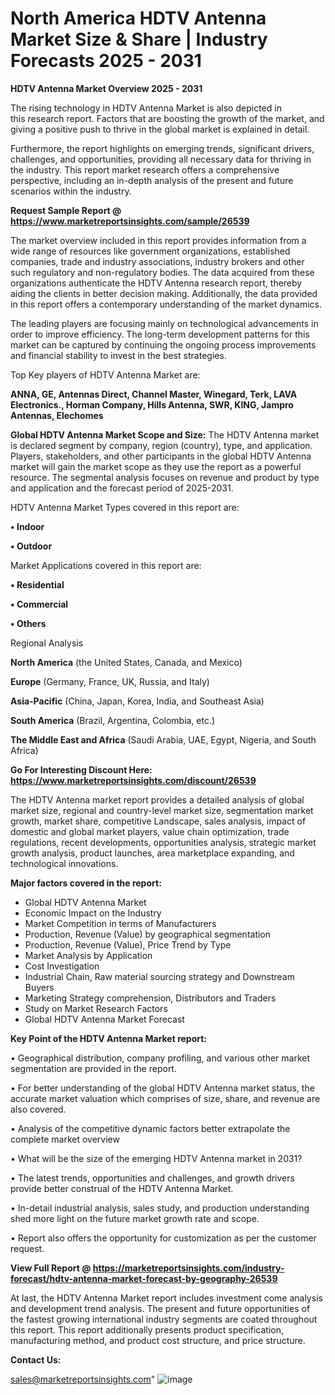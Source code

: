  # North America HDTV Antenna Market Size & Share | Industry Forecasts 2025 - 2031

<Strong> HDTV Antenna Market Overview 2025 - 2031</strong>

The rising technology in HDTV Antenna Market is also depicted in this research report. Factors that are boosting the growth of the market, and giving a positive push to thrive in the global market is explained in detail.

Furthermore, the report highlights on emerging trends, significant drivers, challenges, and opportunities, providing all necessary data for thriving in the industry. This report market research offers a comprehensive perspective, including an in-depth analysis of the present and future scenarios within the industry.

<strong>Request Sample Report @ <a href=https://www.marketreportsinsights.com/sample/26539>https://www.marketreportsinsights.com/sample/26539</a></strong>

The market overview included in this report provides information from a wide range of resources like government organizations, established companies, trade and industry associations, industry brokers and other such regulatory and non-regulatory bodies. The data acquired from these organizations authenticate the HDTV Antenna research report, thereby aiding the clients in better decision making. Additionally, the data provided in this report offers a contemporary understanding of the market dynamics.

The leading players are focusing mainly on technological advancements in order to improve efficiency. The long-term development patterns for this market can be captured by continuing the ongoing process improvements and financial stability to invest in the best strategies.

Top Key players of HDTV Antenna Market are:

<strong>ANNA, GE, Antennas Direct, Channel Master, Winegard, Terk, LAVA Electronics., Horman Company, Hills Antenna, SWR, KING, Jampro Antennas, Elechomes</strong>

<strong><b>Global HDTV Antenna Market Scope and Size:</b></strong>
The HDTV Antenna market is declared segment by company, region (country), type, and application. Players, stakeholders, and other participants in the global HDTV Antenna market will gain the market scope as they use the report as a powerful resource. The segmental analysis focuses on revenue and product by type and application and the forecast period of 2025-2031.

HDTV Antenna Market Types covered in this report are:

<strong>• Indoor

• Outdoor</strong>

Market Applications covered in this report are:

<strong>• Residential

• Commercial

• Others</strong> 

Regional Analysis

<strong>North America</strong> (the United States, Canada, and Mexico)

<strong>Europe</strong> (Germany, France, UK, Russia, and Italy)

<strong>Asia-Pacific</strong> (China, Japan, Korea, India, and Southeast Asia)

<strong>South America</strong> (Brazil, Argentina, Colombia, etc.)

<strong>The Middle East and Africa</strong> (Saudi Arabia, UAE, Egypt, Nigeria, and South Africa)

<strong>Go For Interesting Discount Here: <a href=https://www.marketreportsinsights.com/discount/26539>https://www.marketreportsinsights.com/discount/26539</a></strong>

The HDTV Antenna market report provides a detailed analysis of global market size, regional and country-level market size, segmentation market growth, market share, competitive Landscape, sales analysis, impact of domestic and global market players, value chain optimization, trade regulations, recent developments, opportunities analysis, strategic market growth analysis, product launches, area marketplace expanding, and technological innovations.

<strong><b>Major factors covered in the report:</b></strong>
<ul>
  <li>Global HDTV Antenna Market </li>
  <li>Economic Impact on the Industry</li>
  <li>Market Competition in terms of Manufacturers</li>
  <li>Production, Revenue (Value) by geographical segmentation</li>
  <li>Production, Revenue (Value), Price Trend by Type</li>
  <li>Market Analysis by Application</li>
  <li>Cost Investigation</li>
  <li>Industrial Chain, Raw material sourcing strategy and Downstream Buyers</li>
  <li>Marketing Strategy comprehension, Distributors and Traders</li>
  <li>Study on Market Research Factors</li>
  <li>Global HDTV Antenna Market Forecast</li>
</ul>

<strong><b>Key Point of the HDTV Antenna Market report:</b></strong>

• Geographical distribution, company profiling, and various other market segmentation are provided in the report.

• For better understanding of the global HDTV Antenna market status, the accurate market valuation which comprises of size, share, and revenue are also covered.

• Analysis of the competitive dynamic factors better extrapolate the complete market overview

• What will be the size of the emerging HDTV Antenna market in 2031?

• The latest trends, opportunities and challenges, and growth drivers provide better construal of the HDTV Antenna Market.

• In-detail industrial analysis, sales study, and production understanding shed more light on the future market growth rate and scope.

• Report also offers the opportunity for customization as per the customer request.

<strong><b>View Full Report @ <a href=https://marketreportsinsights.com/industry-forecast/hdtv-antenna-market-forecast-by-geography-26539>https://marketreportsinsights.com/industry-forecast/hdtv-antenna-market-forecast-by-geography-26539</a></b></strong>


At last, the HDTV Antenna Market report includes investment come analysis and development trend analysis. The present and future opportunities of the fastest growing international industry segments are coated throughout this report. This report additionally presents product specification, manufacturing method, and product cost structure, and price structure.

<strong>Contact Us:</strong>

sales@marketreportsinsights.com"
![image](https://github.com/user-attachments/assets/ca8fbcc8-4a1f-4ed9-9844-84ca708c5c16)
